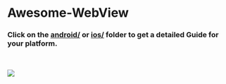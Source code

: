 # Awesome-WebView

### Click on the [android/](https://github.com/sn0w/Awesome-WebView/tree/develop/android) or [ios/](https://github.com/sn0w/Awesome-WebView/tree/develop/ios) folder to get a detailed Guide for your platform.

<br><br>[![](https://lukas.moe/images/support_me.gif)](https://lukas.moe/support)

